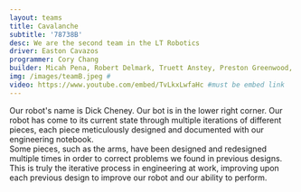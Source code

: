 ```yaml
---
layout: teams
title: Cavalanche
subtitle: '78738B'
desc: We are the second team in the LT Robotics
driver: Easton Cavazos
programmer: Cory Chang
builder: Micah Pena, Robert Delmark, Truett Anstey, Preston Greenwood, Luke Taylor, Katie Goclan
img: /images/teamB.jpeg #
video: https://www.youtube.com/embed/TvLkxLwfaHc #must be embed link
---
```

Our robot's name is Dick Cheney. Our bot is in the lower right corner. Our robot has come to its current state through multiple iterations of different pieces, each piece meticulously designed and documented with our engineering notebook.\
Some pieces, such as the arms, have been designed and redesigned multiple times in order to correct problems we found in previous designs. This is truly the iterative process in engineering at work, improving upon each previous design to improve our robot and our ability to perform.
